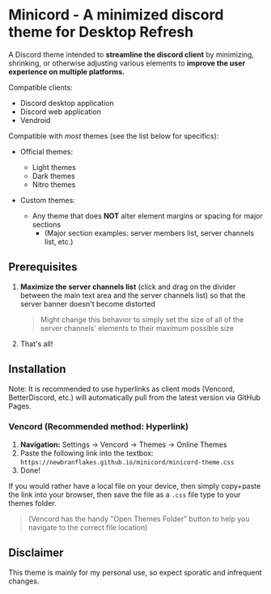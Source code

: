 # Minicord - A minimized discord theme for **Desktop Refresh**
A Discord theme intended to **streamline the discord client** by minimizing, shrinking, or otherwise adjusting various elements to **improve the user experience on multiple platforms.**

Compatible clients:
* Discord desktop application
* Discord web application
* Vendroid

Compatible with *most* themes (see the list below for specifics):
* Official themes:
  *  Light themes
  *  Dark themes
  *  Nitro themes

* Custom themes:
  * Any theme that does **NOT** alter element margins or spacing for major sections
    * (Major section examples: server members list, server channels list, etc.)
## Prerequisites
1. **Maximize the server channels list** (click and drag on the divider between the main text area and the server channels list) so that the server banner doesn't become distorted  
    > Might change this behavior to simply set the size of all of the server channels' elements to their maximum possible size
3. That's all!
## Installation
Note: It is recommended to use hyperlinks as client mods (Vencord, BetterDiscord, etc.) will automatically pull from the latest version via GitHub Pages.

### Vencord (Recommended method: Hyperlink)
1. **Navigation:** Settings -> Vencord -> Themes -> Online Themes
2. Paste the following link into the textbox: `https://newbranflakes.github.io/minicord/minicord-theme.css`
3. Done!

If you would rather have a local file on your device, then simply copy+paste the link into your browser, then save the file as a `.css` file type to your themes folder.
> (Vencord has the handy "Open Themes Folder" button to help you navigate to the correct file location)

## Disclaimer
This theme is mainly for my personal use, so expect sporatic and infrequent changes.
